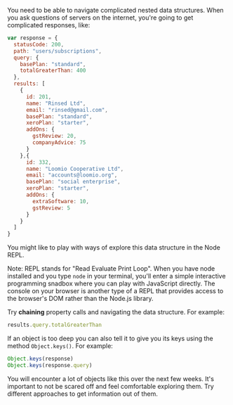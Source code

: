 You need to be able to navigate complicated nested data structures.
When you ask questions of servers on the internet, you're going to get complicated responses, like:

```js
var response = {
  statusCode: 200,
  path: "users/subscriptions",
  query: {
    basePlan: "standard",
    totalGreaterThan: 400
  },
  results: [
    {
      id: 201,
      name: "Rinsed Ltd",
      email: "rinsed@gmail.com",
      basePlan: "standard",
      xeroPlan: "starter",
      addOns: {
        gstReview: 20,
        companyAdvice: 75
      }
    },{
      id: 332,
      name: "Loomio Cooperative Ltd",
      email: "accounts@loomio.org",
      basePlan: "social enterprise",
      xeroPlan: "starter",
      addOns: {
        extraSoftware: 10,
        gstReview: 5
      }
    }
  ]
}
```

You might like to play with ways of explore this data structure in the Node REPL.

Note: REPL stands for "Read Evaluate Print Loop". When you have node installed and you type `node` in your terminal, you'll enter a simple interactive programming snadbox where you can play with JavaScript directly. The console on your browser is another type of a REPL that provides access to the browser's DOM rather than the Node.js library.

Try **chaining** property calls and navigating the data structure. For example:

```js
results.query.totalGreaterThan
```

If an object is too deep you can also tell it to give you its keys using the method `Object.keys()`. For example:

```js
Object.keys(response)
Object.keys(response.query)
```

You will encounter a lot of objects like this over the next few weeks. It's important to not be scared off and feel comfortable exploring them. Try different approaches to get information out of them.

